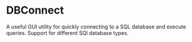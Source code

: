 DBConnect
=========

A useful GUI utility for quickly connecting to a SQL database and execute queries. Support for different SQl database types.
